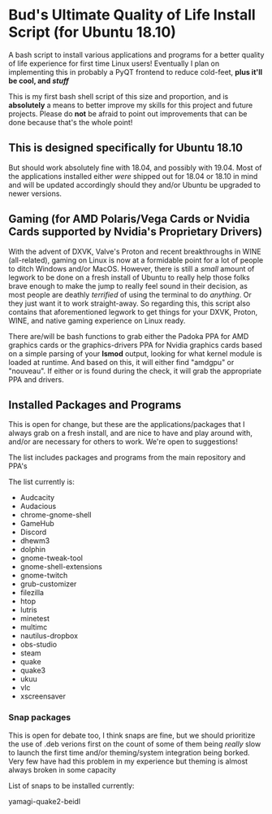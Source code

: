 # Bud's Ultimate Quality of Life Install Script (for Ubuntu 18.10)

A bash script to install various applications and programs for a better quality of life experience for first time Linux users!
Eventually I plan on implementing this in probably a PyQT frontend to reduce cold-feet,
**plus it'll be cool, and _stuff_**

This is my first bash shell script of this size and proportion, and is **absolutely** a means to better improve my skills for this project and future projects. Please do **not** be afraid to point out improvements that can be done because that's the whole point!

## This is designed specifically for Ubuntu 18.10

But should work absolutely fine with 18.04, and possibly with 19.04. Most of the applications installed either _were_ shipped out for 18.04 or 18.10 in mind and will be updated accordingly should they and/or Ubuntu be upgraded to newer versions.

## Gaming (for AMD Polaris/Vega Cards or Nvidia Cards supported by Nvidia's Proprietary Drivers)

With the advent of DXVK, Valve's Proton and recent breakthroughs in WINE (all-related), gaming on Linux is now at a formidable point for a lot of people to ditch Windows and/or MacOS. However, there is still a _small_ amount of legwork to be done on a fresh install of Ubuntu to really help those folks brave enough to make the jump to really feel sound in their decision, as most people are deathly _terrified_ of using the terminal to do _anything_. Or they just want it to work straight-away. So regarding this, this script also contains that aforementioned legwork to get things for your DXVK, Proton, WINE, and native gaming experience on Linux ready. 

There are/will be bash functions to grab either the Padoka PPA for AMD graphics cards or the graphics-drivers PPA for Nvidia graphics cards based on a simple parsing of your **lsmod** output, looking for what kernel module is loaded at runtime. And based on this, it will either find "amdgpu" or "nouveau". If either or is found during the check, it will grab the appropriate PPA and drivers.

## Installed Packages and Programs

This is open for change, but these are the applications/packages that I always grab on a fresh install, and are nice to have and play around with, and/or are necessary for others to work. We're open to suggestions!

The list includes packages and programs from the main repository and PPA's

The list currently is:

- Audcacity
- Audacious
- chrome-gnome-shell
- GameHub
- Discord
- dhewm3
- dolphin
- gnome-tweak-tool
- gnome-shell-extensions
- gnome-twitch
- grub-customizer
- filezilla
- htop
- lutris
- minetest
- multimc
- nautilus-dropbox
- obs-studio
- steam
- quake
- quake3
- ukuu
- vlc
- xscreensaver

### Snap packages

This is open for debate too, I think snaps are fine, but we should prioritize the use of .deb verions first on the count of some of them being _really_ slow to launch the first time and/or theming/system integration being borked. Very few have had this problem in my experience but theming is almost always broken in some capacity

List of snaps to be installed currently:

yamagi-quake2-beidl
